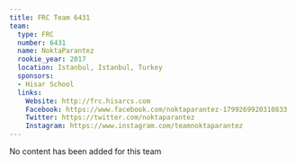 ```yaml
---
title: FRC Team 6431
team:
  type: FRC
  number: 6431
  name: NoktaParantez
  rookie_year: 2017
  location: Istanbul, Istanbul, Turkey
  sponsors:
  - Hisar School
  links:
    Website: http://frc.hisarcs.com
    Facebook: https://www.facebook.com/noktaparantez-1799269920310833
    Twitter: https://twitter.com/noktaparantez
    Instagram: https://www.instagram.com/teamnoktaparantez
---
```


No content has been added for this team